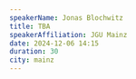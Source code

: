 ```yaml
---
speakerName: Jonas Blochwitz
title: TBA
speakerAffiliation: JGU Mainz
date: 2024-12-06 14:15
duration: 30
city: mainz
---
```

